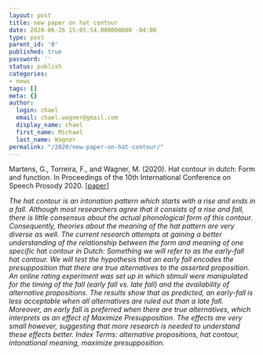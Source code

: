 ```yaml
---
layout: post
title: new paper on hat contour
date: 2020-06-26 15:05:54.000000000 -04:00
type: post
parent_id: '0'
published: true
password: ''
status: publish
categories:
- news
tags: []
meta: {}
author:
  login: chael
  email: chael.wagner@gmail.com
  display_name: chael
  first_name: Michael
  last_name: Wagner
permalink: "/2020/new-paper-on-hat-contour/"
---
```

<!-- wp:paragraph -->

Martens, G., Torreira, F., and Wagner, M. (2020). Hat contour in dutch: Form and function. In Proceedings of the 10th International Conference on Speech Prosody 2020. [[paper](http://prosodylab.org/~chael/papers/martensetal2020.pdf)]

<!-- /wp:paragraph -->

<!-- wp:paragraph -->

_The hat contour is an intonation pattern which starts with a rise and ends in a fall. Although most researchers agree that it consists of a rise and fall, there is little consensus about the actual phonological form of this contour. Consequently, theories about the meaning of the hat pattern are very diverse as well. The current research attempts at gaining a better understanding of the relationship between the form and meaning of one specific hat contour in Dutch: Something we will refer to as the early-fall hat contour. We will test the hypothesis that an early fall encodes the presupposition that there are true alternatives to the asserted proposition. An online rating experiment was set up in which stimuli were manipulated for the timing of the fall (early fall vs. late fall) and the availability of alternative propositions. The results show that as predicted, an early-fall is less acceptable when all alternatives are ruled out than a late fall. Moreover, an early fall is preferred when there are true alternatives, which interprets as an effect of Maximize Presupposition. The effects are very small however, suggesting that more research is needed to understand these effects better. Index Terms: alternative propositions, hat contour, intonational meaning, maximize presupposition._

<!-- /wp:paragraph -->

<!-- wp:paragraph -->

<!-- /wp:paragraph -->

